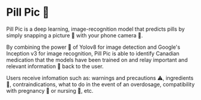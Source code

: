 # Pill Pic 💊

Pill Pic is a deep learning, image-recognition model that predicts pills by simply snapping a picture 📸 with your phone camera 📲. 

By combining the power 💪 of Yolov8 for image detection and Google's Inception v3 for image recognition, Pill Pic is able to identify Canadian medication that the models have been trained on and relay important and relevant information 🧠 back to the user. 

Users receive infomation such as: warnings and precautions ⚠️, ingredients 🥕, contraindications, what to do in the event of an overdosage, compatibility with pregnancy 🤰 or nursing 🍼, etc.
